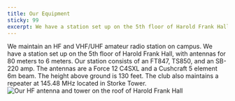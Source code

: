 ```yaml
---
title: Our Equipment
sticky: 99
excerpt: We have a station set up on the 5th floor of Harold Frank Hall, with antennas for 80 meters to 6 meters. Our station consists of an FT847, TS850, and an SB-220 amp. The antennas are a Force 12 C4SXL and a Cushcraft 5 element 6m beam.
---
```

We maintain an HF and VHF/UHF amateur radio station on campus. We have a station set up on the 5th floor of Harold Frank Hall, with antennas for 80 meters to 6 meters. Our station consists of an FT847, TS850, and an SB-220 amp. The antennas are a Force 12 C4SXL and a Cushcraft 5 element 6m beam. The height above ground is 130 feet. The club also maintains a repeater at 145.48 MHz located in Storke Tower. 
![Our HF antenna and tower on the roof of Harold Frank Hall](https://web.ece.ucsb.edu/~long/W6RFU/Distant1.jpg)
